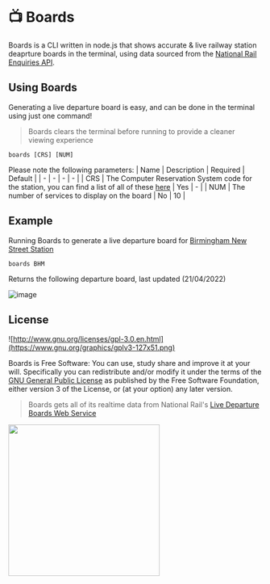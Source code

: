 # 📺 Boards
Boards is a CLI written in node.js that shows accurate & live railway station deaprture boards in the terminal, using data sourced from the [National Rail Enquiries API](https://www.nationalrail.co.uk/46391.aspx).

## Using Boards
Generating a live departure board is easy, and can be done in the terminal using just one command!
> Boards clears the terminal before running to provide a cleaner viewing experience
```shell
boards [CRS] [NUM]
```
Please note the following parameters:
| Name | Description | Required | Default |
| - | - | - | - |
| CRS | The Computer Reservation System code for the station, you can find a list of all of these [here](https://www.nationalrail.co.uk/stations_destinations/48541.aspx) | Yes | - |
| NUM | The number of services to display on the board | No | 10 |

## Example
Running Boards to generate a live departure board for [Birmingham New Street Station](https://www.networkrail.co.uk/communities/passengers/our-stations/birmingham-new-street/)
```shell
boards BHM
```
Returns the following departure board, last updated (21/04/2022)

![image](https://user-images.githubusercontent.com/38474124/164531063-b15af16c-652d-4652-8c35-93eb23888d58.png)
## License

![http://www.gnu.org/licenses/gpl-3.0.en.html](https://www.gnu.org/graphics/gplv3-127x51.png)

Boards is Free Software: You can use, study share and improve it at your will. Specifically you can redistribute and/or modify it under the terms of the [GNU General Public License](https://www.gnu.org/licenses/gpl.html) as published by the Free Software Foundation, either version 3 of the License, or (at your option) any later version.

> Boards gets all of its realtime data from National Rail's [Live Departure Boards Web Service](http://lite.realtime.nationalrail.co.uk/openldbws/)
<img src="images/NRE_Powered_logo.png" width="300" height="auto">
